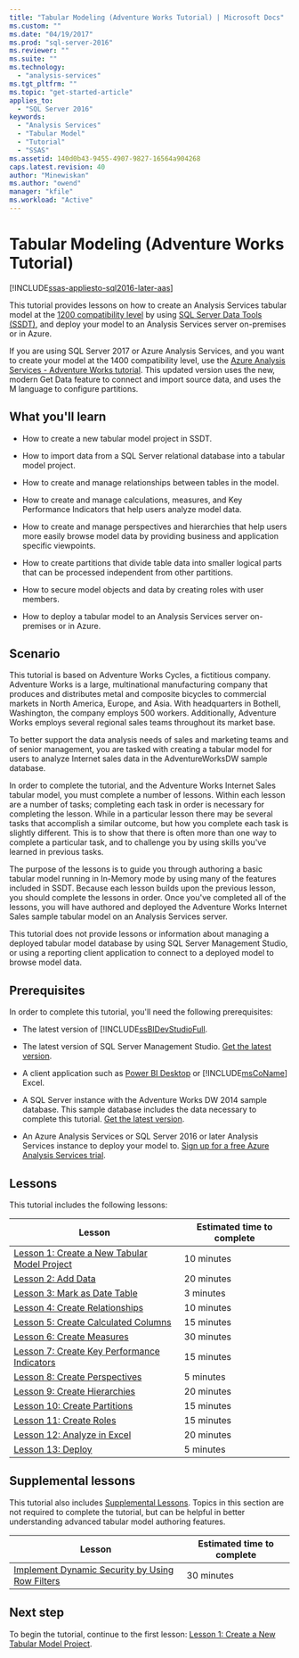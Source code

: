 ```yaml
---
title: "Tabular Modeling (Adventure Works Tutorial) | Microsoft Docs"
ms.custom: ""
ms.date: "04/19/2017"
ms.prod: "sql-server-2016"
ms.reviewer: ""
ms.suite: ""
ms.technology: 
  - "analysis-services"
ms.tgt_pltfrm: ""
ms.topic: "get-started-article"
applies_to: 
  - "SQL Server 2016"
keywords: 
  - "Analysis Services"
  - "Tabular Model"
  - "Tutorial"
  - "SSAS"
ms.assetid: 140d0b43-9455-4907-9827-16564a904268
caps.latest.revision: 40
author: "Minewiskan"
ms.author: "owend"
manager: "kfile"
ms.workload: "Active"
---
```

# Tabular Modeling (Adventure Works Tutorial)
[!INCLUDE[ssas-appliesto-sql2016-later-aas](../includes/ssas-appliesto-sql2016-later-aas.md)]

This tutorial provides lessons on how to create an Analysis Services tabular model at the [1200 compatibility level](../analysis-services/tabular-models/compatibility-level-for-tabular-models-in-analysis-services.md) by using [SQL Server Data Tools (SSDT)](https://docs.microsoft.com/sql/ssdt/download-sql-server-data-tools-ssdt), and deploy your model to an Analysis Services server on-premises or in Azure.  
 
If you are using SQL Server 2017 or Azure Analysis Services, and you want to create your model at the 1400 compatibility level, use the [Azure Analysis Services - Adventure Works tutorial](https://review.docs.microsoft.com/azure/analysis-services/tutorials/aas-adventure-works-tutorial?branch=master). This updated version uses the new, modern Get Data feature to connect and import source data, and uses the M language to configure partitions.
 
  
## What you'll learn   
  
-   How to create a new tabular model project in SSDT.
  
-   How to import data from a SQL Server relational database into a tabular model project.  
  
-   How to create and manage relationships between tables in the model.  
  
-   How to create and manage calculations, measures, and Key Performance Indicators that help users analyze model data.  
  
-   How to create and manage perspectives and hierarchies that help users more easily browse model data by providing business and application specific viewpoints.  
  
-   How to create partitions that divide table data into smaller logical parts that can be processed independent from other partitions.  
  
-   How to secure model objects and data by creating roles with user members.  
  
-   How to deploy a tabular model to an Analysis Services server on-premises or in Azure.  
  
## Scenario  
This tutorial is based on Adventure Works Cycles, a fictitious company. Adventure Works is a large, multinational manufacturing company that produces and distributes metal and composite bicycles to commercial markets in North America, Europe, and Asia. With headquarters in Bothell, Washington, the company employs 500 workers. Additionally, Adventure Works employs several regional sales teams throughout its market base.  
  
To better support the data analysis needs of sales and marketing teams and of senior management, you are tasked with creating a tabular model for users to analyze Internet sales data in the AdventureWorksDW sample database.  
  
In order to complete the tutorial, and the Adventure Works Internet Sales tabular model, you must complete a number of lessons. Within each lesson are a number of tasks; completing each task in order is necessary for completing the lesson. While in a particular lesson there may be several tasks that accomplish a similar outcome, but how you complete each task is slightly different. This is to show that there is often more than one way to complete a particular task, and to challenge you by using skills you've learned in previous tasks.  
  
The purpose of the lessons is to guide you through authoring a basic tabular model running in In-Memory mode by using many of the features included in SSDT. Because each lesson builds upon the previous lesson, you should complete the lessons in order. Once you've completed all of the lessons, you will have authored and deployed the Adventure Works Internet Sales sample tabular model on an Analysis Services server.  
  
This tutorial does not provide lessons or information about managing a deployed tabular model database by using SQL Server Management Studio, or using a reporting client application to connect to a deployed model to browse model data.  
  
## Prerequisites  
In order to complete this tutorial, you'll need the following prerequisites:  
  
-   The latest version of [!INCLUDE[ssBIDevStudioFull](../ssdt/download-sql-server-data-tools-ssdt.md).

-   The latest version of SQL Server Management Studio. [Get the latest version](https://docs.microsoft.com/sql/ssms/download-sql-server-management-studio-ssms). 
  
-   A client application such as [Power BI Desktop](https://powerbi.microsoft.com/desktop/) or [!INCLUDE[msCoName](../includes/msconame-md.md)] Excel.    
  
-   A SQL Server instance with the Adventure Works DW 2014 sample database. This sample database includes the data necessary to complete this tutorial. [Get the latest version](http://go.microsoft.com/fwlink/?LinkID=335807).  
  

-   An Azure Analysis Services or SQL Server 2016 or later Analysis Services instance to deploy your model to. [Sign up for a free Azure Analysis Services trial](https://azure.microsoft.com/services/analysis-services/).
  
## Lessons  
This tutorial includes the following lessons:  
  
|Lesson|Estimated time to complete|  
|----------|------------------------------|  
|[Lesson 1: Create a New Tabular Model Project](../analysis-services/lesson-1-create-a-new-tabular-model-project.md)|10 minutes|  
|[Lesson 2: Add Data](../analysis-services/lesson-2-add-data.md)|20 minutes|  
|[Lesson 3: Mark as Date Table](../analysis-services/lesson-3-mark-as-date-table.md)|3 minutes|  
|[Lesson 4: Create Relationships](../analysis-services/lesson-4-create-relationships.md)|10 minutes|  
|[Lesson 5: Create Calculated Columns](../analysis-services/lesson-5-create-calculated-columns.md)|15 minutes|
|[Lesson 6: Create Measures](../analysis-services/lesson-6-create-measures.md)|30 minutes|  
|[Lesson 7: Create Key Performance Indicators](../analysis-services/lesson-7-create-key-performance-indicators.md)|15 minutes|  
|[Lesson 8: Create Perspectives](../analysis-services/lesson-8-create-perspectives.md)|5 minutes|  
|[Lesson 9: Create Hierarchies](../analysis-services/lesson-9-create-hierarchies.md)|20 minutes|  
|[Lesson 10: Create Partitions](../analysis-services/lesson-10-create-partitions.md)|15 minutes|  
|[Lesson 11: Create Roles](../analysis-services/lesson-11-create-roles.md)|15 minutes|  
|[Lesson 12: Analyze in Excel](../analysis-services/lesson-12-analyze-in-excel.md)|20 minutes| 
|[Lesson 13: Deploy](../analysis-services/lesson-13-deploy.md)|5 minutes|  
  
## Supplemental lessons  
This tutorial also includes [Supplemental Lessons](http://msdn.microsoft.com/library/2018456f-b4a6-496c-89fb-043c62d8b82e). Topics in this section are not required to complete the tutorial, but can be helpful in better understanding advanced tabular model authoring features.  
  
|Lesson|Estimated time to complete|  
|----------|------------------------------|  
|[Implement Dynamic Security by Using Row Filters](../analysis-services/supplemental-lesson-implement-dynamic-security-by-using-row-filters.md)|30 minutes|  

  
## Next step  
To begin the tutorial, continue to the first lesson: [Lesson 1: Create a New Tabular Model Project](../analysis-services/lesson-1-create-a-new-tabular-model-project.md).  
  
  
  

